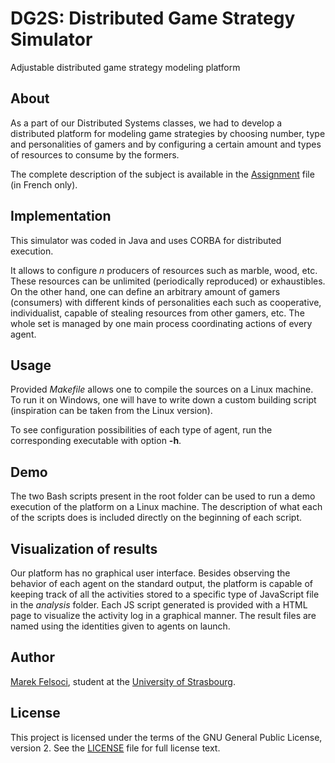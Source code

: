 # DG2S: Distributed Game Strategy Simulator

Adjustable distributed game strategy modeling platform

## About

As a part of our Distributed Systems classes, we had to develop a distributed platform for modeling game strategies by choosing number, type and personalities of gamers and by configuring a certain amount and types of resources to consume by the formers.

The complete description of the subject is available in the [Assignment](Assignment.pdf) file (in French only).

## Implementation

This simulator was coded in Java and uses CORBA for distributed execution.

It allows to configure *n* producers of resources such as marble, wood, etc. These resources can be unlimited (periodically reproduced) or exhaustibles. On the other hand, one can define an arbitrary amount of gamers (consumers) with different kinds of personalities each such as cooperative, individualist, capable of stealing resources from other gamers, etc. The whole set is managed by one main process coordinating actions of every agent.

## Usage

Provided *Makefile* allows one to compile the sources on a Linux machine. To run it on Windows, one will have to write down a custom building script (inspiration can be taken from the Linux version).

To see configuration possibilities of each type of agent, run the corresponding executable with option **-h**.

## Demo

The two Bash scripts present in the root folder can be used to run a demo execution of the platform on a Linux machine. The description of what each of the scripts does is included directly on the beginning of each script.

## Visualization of results

Our platform has no graphical user interface. Besides observing the behavior of each agent on the standard output, the platform is capable of keeping track of all the activities stored to a specific type of JavaScript file in the *analysis* folder. Each JS script generated is provided with a HTML page to visualize the activity log in a graphical manner. The result files are named using the identities given to agents on launch.

## Author

[Marek Felsoci](mailto:marek.felsoci@etu.unistra.fr), student at the [University of Strasbourg](http://www.unistra.fr).

## License

This project is licensed under the terms of the GNU General Public License, version 2. See the [LICENSE](LICENSE) file for full license text.
